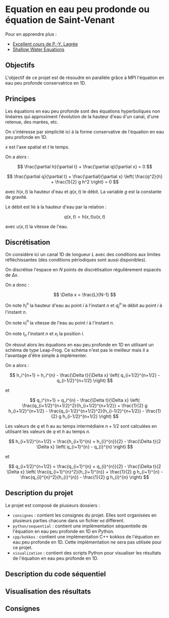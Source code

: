 # Equation en eau peu prodonde ou équation de Saint-Venant

Pour en apprendre plus :
- [Excellent cours de P.-Y. Lagrée](http://www.lmm.jussieu.fr/~lagree/COURS/MFEnv/code_C_saintvenant.pdf)
- [Shallow Water Equations](https://en.wikipedia.org/wiki/Shallow_water_equations)

## Objectifs

L'objectif de ce projet est de résoudre en parallèle grâce à MPI l'équation en eau peu profonde conservatrice en 1D.

## Principes

Les équations en eau peu profonde sont des équations hyperboliques non linéaires qui approximent l'évolution de la hauteur d'eau d'un canal, d'une retenue, des marées, etc. 

On s'intéresse par simplicité ici à la forme conservative de l'équation en eau peu profonde en 1D.

$x$ est l'axe spatial et $t$ le temps.

On a alors :

$$
\frac{\partial h}{\partial t} + \frac{\partial q}{\partial x} = 0
$$

$$
\frac{\partial q}{\partial t} + \frac{\partial}{\partial x} \left( \frac{q^2}{h} + \frac{1}{2} g h^2 \right) = 0
$$

avec $h(x,t)$ la hauteur d'eau et $q(x,t)$ le débit. La variable $g$ est la constante de gravité.

Le débit est lié à la hauteur d'eau par la relation :

$$
q(x,t) = h(x,t) u(x,t)
$$

avec $u(x,t)$ la vitesse de l'eau.

## Discrétisation

On considère ici un canal 1D de longueur $L$ avec des conditions aux limites réfléchissantes (des conditions périodiques sont aussi disponibles).

On discrétise l'espace en $N$ points de discrétisation régulièrement espacés de $\Delta x$.

On a donc :

$$
\Delta x = \frac{L}{N-1}
$$

On note $h_i^n$ la hauteur d'eau au point $i$ à l'instant $n$ et $q_i^n$ le débit au point $i$ à l'instant $n$.

On note $u_i^n$ la vitesse de l'eau au point $i$ à l'instant $n$.

On note $t_n$ l'instant $n$ et $x_i$ la position $i$.

On résout alors les équations en eau peu profonde en 1D en utilisant un schéma de type Leap-Frog.
Ce schéma n'est pas le meilleur mais il a l'avantage d'être simple à implémenter.

On a alors :

$$
h_i^{n+1} = h_i^{n} - \frac{\Delta t}{\Delta x} \left( q_{i+1/2}^{n+1/2} - q_{i-1/2}^{n+1/2} \right)
$$

et 

$$
q_i^{n+1} = q_i^{n} - \frac{\Delta t}{\Delta x} \left( \frac{q_{i+1/2}^{n+1/2}^2}{h_{i+1/2}^{n+1/2}} + \frac{1}{2} g h_{i+1/2}^{n+1/2} - \frac{q_{i-1/2}^{n+1/2}^2}{h_{i-1/2}^{n+1/2}} - \frac{1}{2} g h_{i-1/2}^{n+1/2} \right)
$$

Les valeurs de $q$ et $h$ au au temps intermédiaire $n+1/2$ sont calculées en utilisant les valeurs de $q$ et $h$ au temps $n$.

$$
h_{i+1/2}^{n+1/2} = \frac{h_{i+1}^{n} + h_{i}^{n}}{2} - \frac{\Delta t}{2 \Delta x} \left( q_{i+1}^{n} - q_{i}^{n} \right)
$$

et

$$
q_{i+1/2}^{n+1/2} = \frac{q_{i+1}^{n} + q_{i}^{n}}{2} - \frac{\Delta t}{2 \Delta x} \left( \frac{q_{i+1}^{n}^2}{h_{i+1}^{n}} + \frac{1}{2} g h_{i+1}^{n} - \frac{q_{i}^{n}^2}{h_{i}^{n}} - \frac{1}{2} g h_{i}^{n} \right)
$$


## Description du projet

Le projet est composé de plusieurs dossiers :

- `consignes` :  contient les consignes du projet. Elles sont organisées en plusieurs parties chacune dans un fichier `md` différent.
- `python/sequential` : contient une implémentation séquentielle de l'équation en eau peu profonde en 1D en Python.
- `cpp/kokkos` : contient une implémentation C++ kokkos de l'équation en eau peu profonde en 1D. Cette implémentation ne sera pas utilisée pour ce projet.
- `visualization` : contient des scripts Python pour visualiser les résultats de l'équation en eau peu profonde en 1D.

## Description du code séquentiel

## Visualisation des résultats

## Consignes








